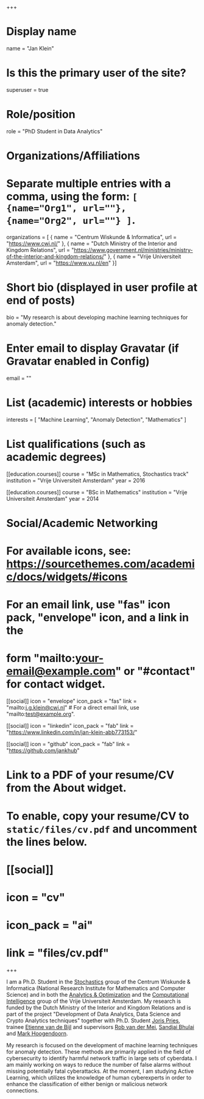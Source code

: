 +++
# Display name
name = "Jan Klein"

# Is this the primary user of the site?
superuser = true

# Role/position
role = "PhD Student in Data Analytics"

# Organizations/Affiliations
#   Separate multiple entries with a comma, using the form: `[ {name="Org1", url=""}, {name="Org2", url=""} ]`.
organizations = [ 	{ name = "Centrum Wiskunde & Informatica", url = "https://www.cwi.nl/" },
					{ name = "Dutch Ministry of the Interior and Kingdom Relations", url = "https://www.government.nl/ministries/ministry-of-the-interior-and-kingdom-relations/" }, 
					{ name = "Vrije Universiteit Amsterdam", url = "https://www.vu.nl/en" }]

# Short bio (displayed in user profile at end of posts)
bio = "My research is about developing machine learning techniques for anomaly detection."

# Enter email to display Gravatar (if Gravatar enabled in Config)
email = ""

# List (academic) interests or hobbies
interests = [
  "Machine Learning",
  "Anomaly Detection",
  "Mathematics"
]

# List qualifications (such as academic degrees)
[[education.courses]]
  course = "MSc in Mathematics, Stochastics track"
  institution = "Vrije Universiteit Amsterdam"
  year = 2016

[[education.courses]]
  course = "BSc in Mathematics"
  institution = "Vrije Universiteit Amsterdam"
  year = 2014

# Social/Academic Networking
# For available icons, see: https://sourcethemes.com/academic/docs/widgets/#icons
#   For an email link, use "fas" icon pack, "envelope" icon, and a link in the
#   form "mailto:your-email@example.com" or "#contact" for contact widget.

[[social]]
  icon = "envelope"
  icon_pack = "fas"
  link = "mailto:j.g.klein@cwi.nl"  # For a direct email link, use "mailto:test@example.org".

[[social]]
  icon = "linkedin"
  icon_pack = "fab"
  link = "https://www.linkedin.com/in/jan-klein-abb773153/"
  
[[social]]
  icon = "github"
  icon_pack = "fab"
  link = "https://github.com/jankhub"

# Link to a PDF of your resume/CV from the About widget.
# To enable, copy your resume/CV to `static/files/cv.pdf` and uncomment the lines below.
# [[social]]
#   icon = "cv"
#   icon_pack = "ai"
#   link = "files/cv.pdf"

+++

I am a Ph.D. Student in the <a href="https://www.cwi.nl/research/groups/stochastics">Stochastics</a> group of the Centrum Wiskunde & Informatica (National Research Institute for Mathematics and Computer Science) and in both the <a href="https://www.math.vu.nl/en/research/analytics-and-optimization/index.aspx">Analytics & Optimization</a> and the <a href="https://www.cs.vu.nl/ci/">Computational Intelligence</a> group of the Vrije Universiteit Amsterdam. My research is funded by the Dutch Ministry of the Interior and Kingdom Relations and is part of the project "Development of Data Analytics, Data Science and Crypto Analytics techniques" together with Ph.D. Student <a href="https://www.cwi.nl/people/joris-pries">Joris Pries</a>, trainee <a href="https://www.cwi.nl/people/etienne-van-de-bijl">Etienne van de Bijl</a> and supervisors <a href="https://www.cwi.nl/people/rob-van-der-mei">Rob van der Mei</a>, <a href="https://www.math.vu.nl/~sbhulai/">Sandjai Bhulai</a> and <a href="https://www.cs.vu.nl/~mhoogen/">Mark Hoogendoorn</a>.

My research is focused on the development of machine learning techniques for anomaly detection. These methods are primarily applied in the field of cybersecurity to identify harmful network traffic in large sets of cyberdata. I am mainly working on ways to reduce the number of false alarms without missing potentially fatal cyberattacks. At the moment, I am studying Active Learning, which utilizes the knowledge of human cyberexperts in order to enhance the classification of either benign or malicious network connections.